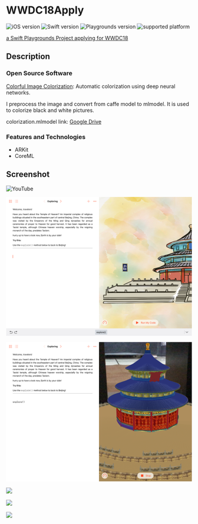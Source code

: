 # WWDC18Apply

![iOS version](https://img.shields.io/badge/iOS-11.2-brightgreen.svg) ![Swift version](https://img.shields.io/badge/Swift-4.0-blue.svg) ![Playgrounds version](https://img.shields.io/badge/Swift%20Playgrounds-2.0%20or%20later-orange.svg) ![supported platform](https://img.shields.io/badge/platform-iPad-lightgrey.svg)

[a Swift Playgrounds Project applying for WWDC18](https://github.com/zjzsliyang/WWDC18Apply)

## Description

### Open Source Software

[Colorful Image Colorization](https://github.com/richzhang/colorization): Automatic colorization using deep neural networks. 

I preprocess the image and convert from caffe model to mlmodel. It is used to colorize black and white pictures.

colorization.mlmodel link: [Google Drive](https://drive.google.com/open?id=1X7UbHSKfisML2H4JP-r4PlPFRakJU0ww)

### Features and Technologies

- ARKit
- CoreML

## Screenshot
![YouTube](https://youtu.be/aiMCJ10PPjU)

![](ref/explore1.PNG)

![](ref/explore2.PNG)

![](ref/polish1.PNG)

![](ref/polish2.PNG)

![](ref/polish3.PNG)

